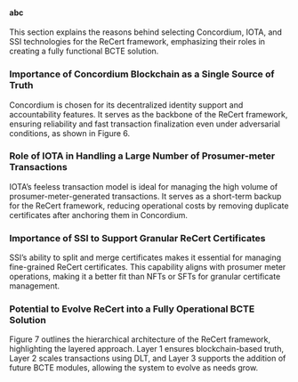 #### abc
This section explains the reasons behind selecting Concordium, IOTA, and SSI technologies for the ReCert framework, emphasizing their roles in creating a fully functional BCTE solution.

### Importance of Concordium Blockchain as a Single Source of Truth
Concordium is chosen for its decentralized identity support and accountability features. It serves as the backbone of the ReCert framework, ensuring reliability and fast transaction finalization even under adversarial conditions, as shown in Figure 6.

### Role of IOTA in Handling a Large Number of Prosumer-meter Transactions
IOTA’s feeless transaction model is ideal for managing the high volume of prosumer-meter-generated transactions. It serves as a short-term backup for the ReCert framework, reducing operational costs by removing duplicate certificates after anchoring them in Concordium.

### Importance of SSI to Support Granular ReCert Certificates
SSI’s ability to split and merge certificates makes it essential for managing fine-grained ReCert certificates. This capability aligns with prosumer meter operations, making it a better fit than NFTs or SFTs for granular certificate management.

### Potential to Evolve ReCert into a Fully Operational BCTE Solution
Figure 7 outlines the hierarchical architecture of the ReCert framework, highlighting the layered approach. Layer 1 ensures blockchain-based truth, Layer 2 scales transactions using DLT, and Layer 3 supports the addition of future BCTE modules, allowing the system to evolve as needs grow.
